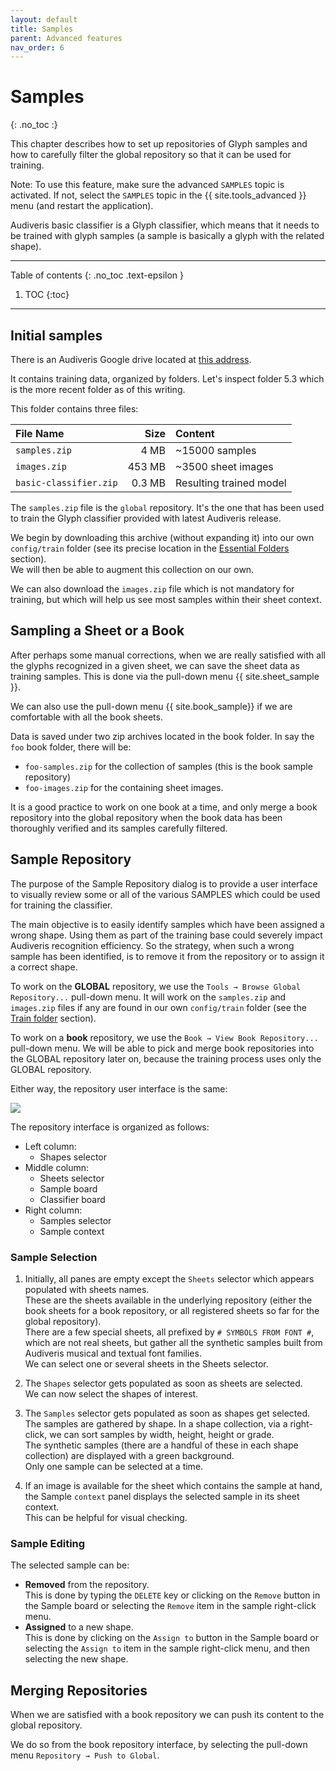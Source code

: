 ```yaml
---
layout: default
title: Samples
parent: Advanced features
nav_order: 6
---
```

# Samples
{: .no_toc :}

This chapter describes how to set up repositories of Glyph samples and how to carefully filter the
global repository so that it can be used for training.

Note: To use this feature, make sure the advanced `SAMPLES` topic is activated.
If not, select the `SAMPLES` topic in the {{ site.tools_advanced }} menu
(and restart the application).

Audiveris basic classifier is a Glyph classifier, which means that it needs to be trained with
glyph samples (a sample is basically a glyph with the related shape).

---
Table of contents
{: .no_toc .text-epsilon }
1. TOC
{:toc}
---
## Initial samples

There is an Audiveris Google drive located at
[this address](https://drive.google.com/drive/u/1/folders/0B9_F5tULPk_oeEU0a2Z1U0gwLTg?resourcekey=0-W_yyQcPj9JL9Bc2bKTAtrg).

It contains training data, organized by folders.
Let's inspect folder 5.3 which is the more recent folder as of this writing.
 
This folder contains three files:

| File Name              | Size     | Content                 |
| :--------------------- | -------: | :---------------------- |
| `samples.zip`          |  4 MB    | ~15000 samples          |
| `images.zip`           | 453 MB   | ~3500 sheet images      |
| `basic-classifier.zip` | 0.3 MB   | Resulting trained model |

The `samples.zip` file is the `global` repository.
It's the one that has been used to train the Glyph classifier provided with
latest Audiveris release.

We begin by downloading this archive (without expanding it) into our own `config/train` folder
(see its precise location in the [Essential Folders](../../reference/folders/essential.md) section).  
We will then be able to augment this collection on our own.

We can also download the `images.zip` file which is not mandatory for training, but which will
help us see most samples within their sheet context.

## Sampling a Sheet or a Book

After perhaps some manual corrections, when we are really satisfied with all the glyphs recognized
in a given sheet, we can save the sheet data as training samples.
This is done via the pull-down menu {{ site.sheet_sample }}.

We can also use the pull-down menu {{ site.book_sample}} if we are comfortable with all the
book sheets.

Data is saved under two zip archives located in the book folder.
In say the `foo` book folder, there will be:
* `foo-samples.zip` for the collection of samples (this is the book sample repository)
* `foo-images.zip` for the containing sheet images.

It is a good practice to work on one book at a time, and only merge a book repository into the
global repository when the book data has been thoroughly verified and its samples carefully filtered.

## Sample Repository

The purpose of the Sample Repository dialog is to provide a user interface to visually review some
or all of the various SAMPLES which could be used for training the classifier.

The main objective is to easily identify samples which have been assigned a wrong shape.
Using them as part of the training base could severely impact Audiveris recognition efficiency.
So the strategy, when such a wrong sample has been identified, is to remove it from the
repository or to assign it a correct shape.

To work on the **GLOBAL** repository, we use the `Tools → Browse Global Repository...` pull-down menu.
It will work on the `samples.zip` and `images.zip` files if any are found in our own `config/train`
folder (see the [Train folder](../../reference/folders/essential.md#train-folder) section).

To work on a **book** repository, we use the `Book → View Book Repository...` pull-down menu.
We will be able to pick and merge book repositories into the GLOBAL repository later on,
because the training process uses only the GLOBAL repository.

Either way, the repository user interface is the same:

![](../../assets/images/global_repository.png)

The repository interface is organized as follows:
* Left column:
  * Shapes selector
* Middle column:
  * Sheets selector
  * Sample board
  * Classifier board
* Right column:
  * Samples selector
  * Sample context

### Sample Selection

1. Initially, all panes are empty except the `Sheets` selector which appears populated with
  sheets names.  
  These are the sheets available in the underlying repository (either the book sheets for a book
  repository, or all registered sheets so far for the global repository).  
  There are a few special sheets, all prefixed by `# SYMBOLS FROM FONT #`, which are not real sheets,
  but gather all the synthetic samples built from Audiveris musical and textual font families.  
  We can select one or several sheets in the Sheets selector.

2. The `Shapes` selector gets populated as soon as sheets are selected.  
We can now select the shapes of interest.

3. The `Samples` selector gets populated as soon as shapes get selected.  
  The samples are gathered by shape.
  In a shape collection, via a right-click, we can sort samples by width, height, height or grade.  
  The synthetic samples (there are a handful of these in each shape collection) are displayed with a
  green background.  
  Only one sample can be selected at a time.

4. If an image is available for the sheet which contains the sample at hand, the Sample `context`
  panel displays the selected sample in its sheet context.  
  This can be helpful for visual checking.

### Sample Editing

The selected sample can be:
* **Removed** from the repository.  
  This is done by typing the `DELETE` key or clicking on the `Remove` button in the Sample board
  or selecting the `Remove` item in the sample right-click menu.
* **Assigned** to a new shape.  
  This is done by clicking on the `Assign to` button in the Sample board or selecting the
  `Assign to` item in the sample right-click menu, and then selecting the new shape.

## Merging Repositories

When we are satisfied with a book repository we can push its content to the global repository.

We do so from the book repository interface, by selecting the pull-down menu
`Repository → Push to Global`.
